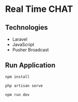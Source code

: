 # Real Time CHAT

## Technologies 
- Laravel
- JavaScript
- Pusher Broadcast


## Run Application
```sh
npm install
```
```sh
php artisan serve
```
```sh
npm run dev
```